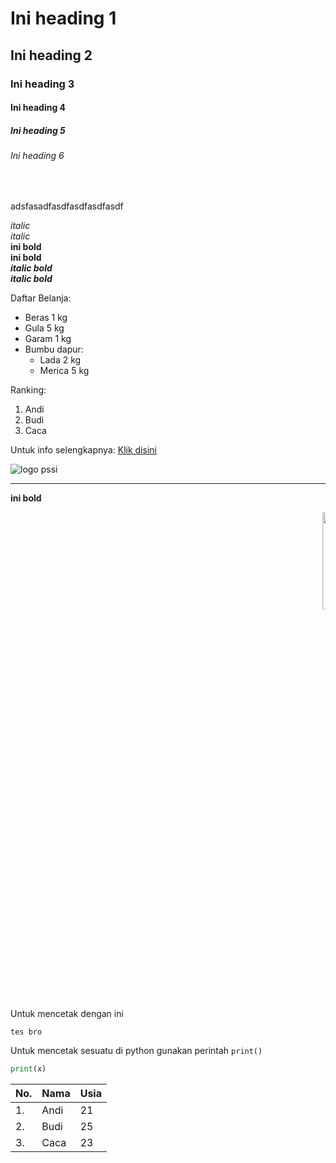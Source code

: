 # Ini heading 1 
## Ini heading 2 
### Ini heading 3 
#### Ini heading 4 
##### Ini heading 5 
###### Ini heading 6

<br>

adsfasadfasdfasdfasdfasdf  

*italic* <br>
_italic_ <br>
**ini bold** <br>
__ini bold__ <br> 
__*italic bold*__ <br> 
_**italic bold**_


Daftar Belanja: 
- Beras 1 kg 
- Gula 5 kg 
- Garam 1 kg
- Bumbu dapur: 
    - Lada 2 kg 
    - Merica 5 kg

Ranking: 
1. Andi 
2. Budi
1. Caca

Untuk info selengkapnya: [Klik disini](https://www.google.com) 

![logo pssi](https://www.logodatabases.com/files/wp-content/uploads/2012/05/pssi-logo-500x539.jpg) 

<hr> 

<b>ini bold</b> 

<marquee>
<img alt="logopssi" src="https://www.logodatabases.com/files/wp-content/uploads/2012/05/pssi-logo-500x539.jpg" style= "width:20%">
</marquee>

Untuk mencetak dengan ini
```
tes bro
```

Untuk mencetak sesuatu di python gunakan perintah `print()` 

```python
print(x)
```

No.|Nama|Usia 
-|-|-
1.|Andi|21
2.|Budi|25
3.|Caca|23